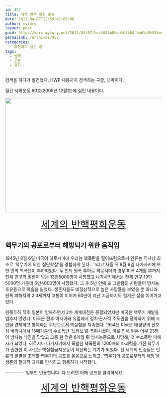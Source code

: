 ```yaml
---
id: 457
title: 세계 반핵 평화 운동
date: 2011-04-07T12:59:42+00:00
author: mytory
layout: post
guid: http://marx.mytory.net/2011/04/07/%ec%84%b8%ea%b3%84-%eb%b0%98%ed%95%b5-%ed%8f%89%ed%99%94-%ec%9a%b4%eb%8f%99/
permalink: /archives/457
categories:
  - 추천하고 싶은 글
tags:
  - 반핵
  - 운동
  - 평화
---
```

검색을 하다가 발견했다. HWP 내용까지 검색하는 구글, 대박이다.

월간 사회운동 60호(2005년 12월호)에 실린 내용이다.

<img src="http://marx.mytory.net/wp-content/uploads/1/cfile29.uf.2066ED594D9DB4C514EF66.jpg" class="aligncenter" width="550" height="368" alt="" filename="60_반전_진재연4.jpg" filemime="image/jpeg" />

<p style="text-align: center; ">
  <a href="http://www.movements.or.kr/bbs/view.php?board=journal&id=1421" target="_self" title="[http://www.movements.or.kr/bbs/view.php?board=journal&id=1421]로 이동합니다."><span style="font-size: 24pt; ">세계의 반핵평화운동</span></a>
</p>

## 핵무기의 공포로부터 해방되기 위한 움직임

<p style="text-align: left; ">
  1945년 8월 6일 미국이 히로시마에 우라늄 핵폭탄을 떨어뜨림으로써 인류는 역사상 최초로 &#8216;핵무기에 의한 집단학살&#8217;을 경험하게 된다. 그리고 사흘 뒤 8월 9일 나가사키에 또 한 번의 핵폭탄이 투하되었다. 두 번의 원폭 투하로 히로시마의 경우 피폭 4개월 후까지 전체 인구의 절반이 넘는 13만5000명이 사망했고 나가사키에서는 전체 인구 19만5000명 가운데 6만4000명이 사망했다. 그 후 5년 안에 또 그만큼의 사람들이 방사능 후유증으로 목숨을 잃었다. 생존자들도 비정상적으로 높은 사망률을 보였을 뿐 아니라 원폭 피해자의 2·3세까지 고통이 이어져 60년이 지난 지금까지도 힘겨운 삶을 이어가고 있다.&nbsp;
</p>

<p style="text-align: left; ">
  원폭투하 직후 일본이 항복하면서 2차 세계대전은 종결되었지만 미국은 핵무기 개발을 멈추지 않았다. 미국은 전후 아시아와 유럽에서 정치·군사적 주도권을 장악하기 위해 소련을 견제하고 통제하는 수단으로서 핵실험을 지속했다. 1954년 미국은 태평양의 산호섬 비키니에서 15메가톤의 수소폭탄 &#8216;브라보&#8217;를 폭파시켰다. 이로 인해 일본 어부 23명이 방사능 낙진을 맞았고 그중 한 명은 6개월 뒤 방사능증으로 사망해, 첫 수소폭탄 피해자가 되었다. 히로시마 나가사키에서 폭발한 핵폭탄의 1200배의 파괴력을 가진 핵무기가 출현한 이 사건은 핵실험금지운동이 확산되는 계기가 되었다. 전 세계의 민중들은 인류의 절멸을 초래할 핵무기의 공포를 온몸으로 느끼고, &#8216;핵무기의 공포로부터의 해방&#8217;을 생존의 절대적 과제로 인식하고 행동하기 시작했다.
</p>

<p style="text-align: left; ">
  &#8212;&#8212;&#8212;&#8212;- 일부만 인용합니다. 다 보려면 아래 링크를 클릭하세요.
</p>

<p style="text-align: left; ">
  <p style="text-align: center; ">
    <span style="font-size: 24pt; "><a href="http://www.movements.or.kr/bbs/view.php?board=journal&id=1421" target="_self" title="[http://www.movements.or.kr/bbs/view.php?board=journal&id=1421]로 이동합니다.">세계의 반핵평화운동</a></span>
  </p>
  
  <p style="text-align: left; ">
  </p>